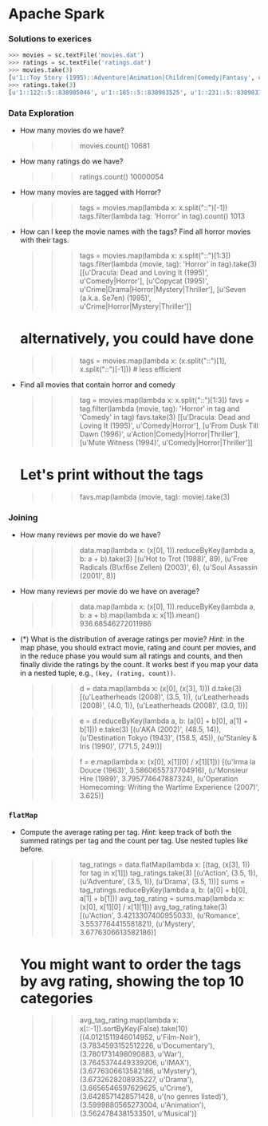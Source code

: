 # Apache Spark

### Solutions to exerices

```python
>>> movies = sc.textFile('movies.dat')
>>> ratings = sc.textFile('ratings.dat')
>>> movies.take(3)
[u'1::Toy Story (1995)::Adventure|Animation|Children|Comedy|Fantasy', u'2::Jumanji (1995)::Adventure|Children|Fantasy', u'3::Grumpier Old Men (1995)::Comedy|Romance']
>>> ratings.take(3)
[u'1::122::5::838985046', u'1::185::5::838983525', u'1::231::5::838983392']
```

### Data Exploration

- How many movies do we have?

    >>> movies.count()
    10681

- How many ratings do we have?

    >>> ratings.count()
    10000054

- How many movies are tagged with Horror?

    >>> tags = movies.map(lambda x: x.split("::")[-1])
    >>> tags.filter(lambda tag: 'Horror' in tag).count()
    1013

- How can I keep the movie names with the tags? Find all horror movies with their tags.

    >>> tags = movies.map(lambda x: x.split("::")[1:3])
    >>> tags.filter(lambda (movie, tag): 'Horror' in tag).take(3)
    [[u'Dracula: Dead and Loving It (1995)', u'Comedy|Horror'], [u'Copycat (1995)', u'Crime|Drama|Horror|Mystery|Thriller'], [u'Seven (a.k.a. Se7en) (1995)', u'Crime|Horror|Mystery|Thriller']]

    # alternatively, you could have done
    >>> tags = movies.map(lambda x: (x.split("::")[1], x.split("::")[-1]))  # less efficient

- Find all movies that contain horror and comedy

    >>> tag = movies.map(lambda x: x.split("::")[1:3])
    >>> favs = tag.filter(lambda (movie, tag): 'Horror' in tag and 'Comedy' in tag)
    >>> favs.take(3)
    [[u'Dracula: Dead and Loving It (1995)', u'Comedy|Horror'], [u'From Dusk Till Dawn (1996)', u'Action|Comedy|Horror|Thriller'], [u'Mute Witness (1994)', u'Comedy|Horror|Thriller']]
    # Let's print without the tags
    >>> favs.map(lambda (movie, tag): movie).take(3)


### Joining

- How many reviews per movie do we have?

    >>> data.map(lambda x: (x[0], 1)).reduceByKey(lambda a, b: a + b).take(3)
    [(u'Hot to Trot (1988)', 89), (u'Free Radicals (B\xf6se Zellen) (2003)', 6), (u'Soul Assassin (2001)', 8)]

- How many reviews per movie do we have on average?

    >>> data.map(lambda x: (x[0], 1)).reduceByKey(lambda a, b: a + b).map(lambda x: x[1]).mean()
    936.68546272011986

- (*) What is the distribution of average ratings per movie?  _Hint_: in the map phase, you should extract movie, rating and count per movies, and in the reduce phase you would sum all ratings and counts, and then finally divide the ratings by the count.  It works best if you map your data in a nested tuple, e.g., `(key, (rating, count))`.

    >>> d = data.map(lambda x: (x[0], (x[3], 1)))
    >>> d.take(3)
    [(u'Leatherheads (2008)', (3.5, 1)), (u'Leatherheads (2008)', (4.0, 1)), (u'Leatherheads (2008)', (3.0, 1))]

    >>> e = d.reduceByKey(lambda a, b: (a[0] + b[0], a[1] + b[1]))
    >>> e.take(3)
    [(u'AKA (2002)', (48.5, 14)), (u'Destination Tokyo (1943)', (158.5, 45)), (u'Stanley & Iris (1990)', (771.5, 249))]

    >>> f = e.map(lambda x: (x[0], x[1][0] / x[1][1]))
    [(u'Irma la Douce (1963)', 3.5860655737704916), (u'Monsieur Hire (1989)', 3.795774647887324), (u'Operation Homecoming: Writing the Wartime Experience (2007)', 3.625)]


### `flatMap`

- Compute the average rating per tag. _Hint:_ keep track of both the summed ratings per tag and the count per tag.  Use nested tuples like before.

  >>> tag_ratings = data.flatMap(lambda x: [(tag, (x[3], 1)) for tag in x[1]])
  >>> tag_ratings.take(3)
  [(u'Action', (3.5, 1)), (u'Adventure', (3.5, 1)), (u'Drama', (3.5, 1))]
  >>> sums = tag_ratings.reduceByKey(lambda a, b: (a[0] + b[0], a[1] + b[1]))
  >>> avg_tag_rating = sums.map(lambda x: (x[0], x[1][0] / x[1][1]))
  >>> avg_tag_rating.take(3)
  [(u'Action', 3.4213307400955033), (u'Romance', 3.5537764415581821), (u'Mystery', 3.6776306613582186)]

  # You might want to order the tags by avg rating, showing the top 10 categories
  >>> avg_tag_rating.map(lambda x: x[::-1]).sortByKey(False).take(10)
  [(4.0121511946014952, u'Film-Noir'), (3.7834593152512226, u'Documentary'), (3.7801731498090883, u'War'), (3.7645374449339206, u'IMAX'), (3.6776306613582186, u'Mystery'), (3.6732628208935227, u'Drama'), (3.6656546597629625, u'Crime'), (3.6428571428571428, u'(no genres listed)'), (3.5999880565273004, u'Animation'), (3.5624784381533501, u'Musical')]

